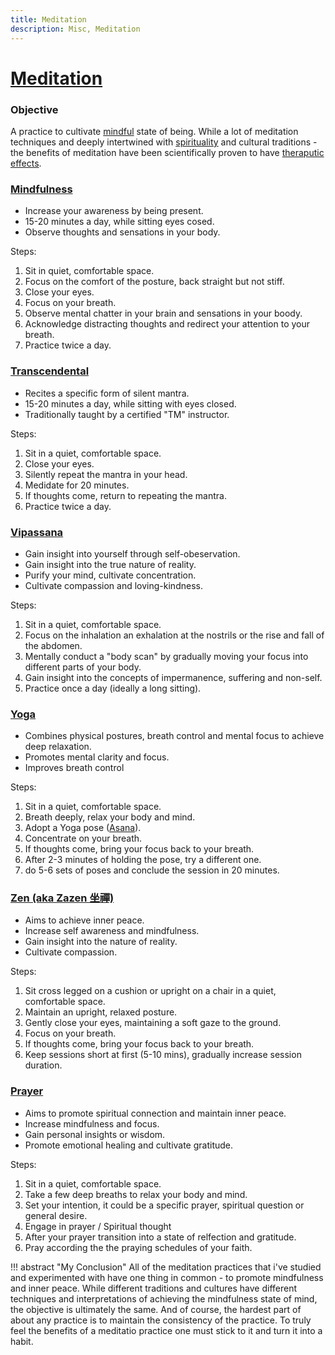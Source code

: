 ```yaml
---
title: Meditation
description: Misc, Meditation
---
```


# [Meditation](https://en.wikipedia.org/wiki/Meditation)

### Objective
A practice to cultivate [mindful](https://en.wikipedia.org/wiki/Mindfulness) state of being. While a lot of meditation techniques and deeply intertwined with [spirituality](https://en.wikipedia.org/wiki/Spirituality) and cultural traditions - the benefits of meditation have been scientifically proven to have [theraputic effects](https://news.harvard.edu/gazette/story/2018/04/harvard-researchers-study-how-mindfulness-may-change-the-brain-in-depressed-patients/).

### [Mindfulness](https://en.wikipedia.org/wiki/Mechanisms_of_mindfulness_meditation)
- Increase your awareness by being present.
- 15-20 minutes a day, while sitting eyes cosed.
- Observe thoughts and sensations in your body.

Steps: 

1. Sit in quiet, comfortable space. 
2. Focus on the comfort of the posture, back straight but not stiff.
3. Close your eyes. 
4. Focus on your breath.
5. Observe mental chatter in your brain and sensations in your boody. 
6. Acknowledge distracting thoughts and redirect your attention to your breath.
7. Practice twice a day.

### [Transcendental](https://en.wikipedia.org/wiki/Transcendental_Meditation)
- Recites a specific form of silent mantra.
- 15-20 minutes a day, while sitting with eyes closed.
- Traditionally taught by a certified "TM" instructor.

Steps:

1. Sit in a quiet, comfortable space.
2. Close your eyes.
4. Silently repeat the mantra in your head.
5. Medidate for 20 minutes.
6. If thoughts come, return to repeating the mantra. 
7. Practice twice a day.

### [Vipassana](https://en.wikipedia.org/wiki/Vipassana_movement)
- Gain insight into yourself through self-obeservation.
- Gain insight into the true nature of reality.
- Purify your mind, cultivate concentration.
- Cultivate compassion and loving-kindness.

Steps:

1. Sit in a quiet, comfortable space. 
2. Focus on the inhalation an exhalation at the nostrils or the rise and fall of the abdomen.
3. Mentally conduct a "body scan" by gradually moving your focus into different parts of your body.
4. Gain insight into the concepts of impermanence, suffering and non-self. 
5. Practice once a day (ideally a long sitting). 

### [Yoga](https://en.wikipedia.org/wiki/Yoga)
- Combines physical postures, breath control and mental focus to achieve deep relaxation.
- Promotes mental clarity and focus.
- Improves breath control 

Steps:

1. Sit in a quiet, comfortable space.
2. Breath deeply, relax your body and mind.
3. Adopt a Yoga pose ([Asana](https://en.wikipedia.org/wiki/Asana)).
4. Concentrate on your breath.
5. If thoughts come, bring your focus back to your breath. 
6. After 2-3 minutes of holding the pose, try a different one. 
7. do 5-6 sets of poses and conclude the session in 20 minutes. 

### [Zen (aka Zazen 坐禪)](https://en.wikipedia.org/wiki/Zazen)
- Aims to achieve inner peace.
- Increase self awareness and mindfulness.
- Gain insight into the nature of reality.
- Cultivate compassion.

Steps:
1. Sit cross legged on a cushion or upright on a chair in a quiet, comfortable space.
2. Maintain an upright, relaxed posture.
3. Gently close your eyes, maintaining a soft gaze to the ground.
4. Focus on your breath.
5. If thoughts come, bring your focus back to your breath. 
6. Keep sessions short at first (5-10 mins), gradually increase session duration.



### [Prayer](https://en.wikipedia.org/wiki/Prayer)
- Aims to promote spiritual connection and maintain inner peace. 
- Increase mindfulness and focus.
- Gain personal insights or wisdom. 
- Promote emotional healing and cultivate gratitude. 

Steps:
1. Sit in a quiet, comfortable space.
2. Take a few deep breaths to relax your body and mind.
3. Set your intention, it could be a specific prayer, spiritual question or general desire.
4. Engage in prayer / Spiritual thought
5. After your prayer transition into a state of relfection and gratitude.
6. Pray according the the praying schedules of your faith. 

!!! abstract "My Conclusion"
    All of the meditation practices that i've studied and experimented with have one thing in common - to promote mindfulness and inner peace. While different traditions and cultures have different techniques and interpretations of achieving the mindfulness state of mind, the objective is ultimately the same. And of course, the hardest part of about any practice is to maintain the consistency of the practice. To truly feel the benefits of a meditatio practice one must stick to it and turn it into a habit.




